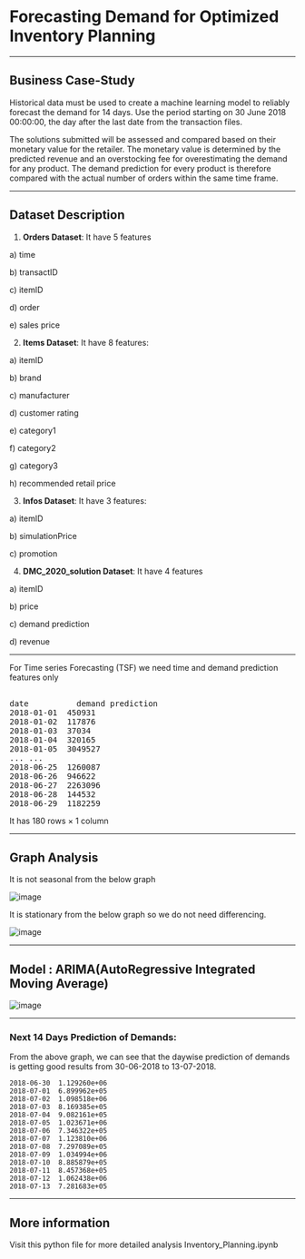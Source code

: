# **Forecasting Demand for Optimized Inventory Planning**
------------

## **Business Case-Study**

Historical data must be used to create a machine learning model to reliably forecast the demand for 14 days. Use the period starting on 30 June 2018 00:00:00, the day after the last date from the transaction files. 

The solutions submitted will be assessed and compared based on their monetary value 
for the retailer. The monetary value is determined by the predicted revenue and an 
overstocking fee for overestimating the demand for any product. The demand prediction 
for every product is therefore compared with the actual number of orders within the same 
time frame.

------------

## **Dataset Description**

1) **Orders Dataset**: It have 5 features 
  
  a) time
  
  b) transactID
  
  c) itemID
  
  d) order
  
  e) sales price


2) **Items Dataset**: It have 8 features:
  
  a) itemID
  
  b) brand	
  
  c) manufacturer	
  
  d) customer rating	
  
  e) category1	
  
  f) category2	
  
  g) category3	
  
  h) recommended retail price


3) **Infos Dataset**: It have 3 features:
  
  a) itemID	
  
  b) simulationPrice	
  
  c) promotion


4) **DMC_2020_solution Dataset**: It have 4 features

  a) itemID	
  
  b) price	
  
  c) demand prediction	
  
  d) revenue
  
-----------
For Time series Forecasting (TSF) we need time and demand prediction features only
<br/>

<pre>	
date	      demand prediction
2018-01-01	450931
2018-01-02	117876
2018-01-03	37034
2018-01-04	320165
2018-01-05	3049527
...	...
2018-06-25	1260087
2018-06-26	946622
2018-06-27	2263096
2018-06-28	144532
2018-06-29	1182259
</pre>

It has 180 rows × 1 column

---------
## **Graph Analysis**

It is not seasonal from the below graph

![image](https://github.com/Bamit-2021/Forecasting-Demand-for-Optimized-Inventory-Planning/assets/77608956/85e3cbd8-625d-4b61-9d4a-9aded79cfe8e)

It is stationary from the below graph so we do not need differencing.

![image](https://github.com/Bamit-2021/Forecasting-Demand-for-Optimized-Inventory-Planning/assets/77608956/4f8222f4-d853-484c-97e5-74d0a8cba757)

----------------
## **Model : ARIMA(AutoRegressive Integrated Moving Average)**

![image](https://github.com/Bamit-2021/Forecasting-Demand-for-Optimized-Inventory-Planning/assets/77608956/7d4b936f-87d7-435f-9f9b-5bbea4ec7863)

--------------

### **Next 14 Days Prediction of Demands:**

From the above graph, we can see that the daywise prediction of demands is getting good results from 30-06-2018 to 13-07-2018.

```
2018-06-30	1.129260e+06
2018-07-01	6.899962e+05
2018-07-02	1.098518e+06
2018-07-03	8.169385e+05
2018-07-04	9.082161e+05
2018-07-05	1.023671e+06
2018-07-06	7.346322e+05
2018-07-07	1.123810e+06
2018-07-08	7.297089e+05
2018-07-09	1.034994e+06
2018-07-10	8.885879e+05
2018-07-11	8.457368e+05
2018-07-12	1.062438e+06
2018-07-13	7.281683e+05
```

-------------------
## **More information**
Visit this python file for more detailed analysis Inventory_Planning.ipynb
